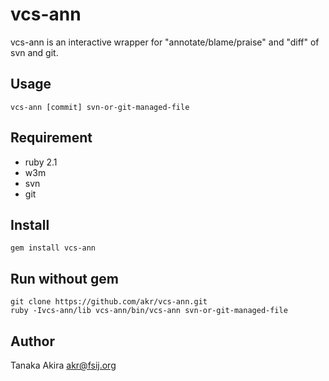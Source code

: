 vcs-ann
=======

vcs-ann is an interactive wrapper for "annotate/blame/praise" and "diff" of svn and git.

## Usage

    vcs-ann [commit] svn-or-git-managed-file

## Requirement

* ruby 2.1
* w3m
* svn
* git

## Install

    gem install vcs-ann

## Run without gem

    git clone https://github.com/akr/vcs-ann.git
    ruby -Ivcs-ann/lib vcs-ann/bin/vcs-ann svn-or-git-managed-file

## Author

Tanaka Akira
akr@fsij.org
